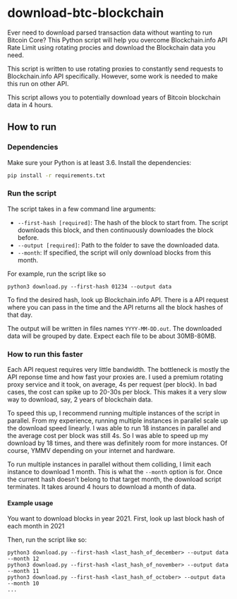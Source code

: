 # download-btc-blockchain

Ever need to download parsed transaction data without wanting to run Bitcoin Core? 
This Python script will help you overcome Blockchain.info API Rate Limit using rotating procies and download the Blockchain data you need.

This script is written to use rotating proxies to constantly send requests to Blockchain.info API specifically.
However, some work is needed to make this run on other API.

This script allows you to potentially download years of Bitcoin blockchain data in 4 hours.

## How to run

### Dependencies

Make sure your Python is at least 3.6.
Install the dependencies:

```sh
pip install -r requirements.txt
```

### Run the script

The script takes in a few command line arguments:
- `--first-hash [required]`: The hash of the block to start from. The script downloads this block, and then continuously downloades the block before.
- `--output [required]`: Path to the folder to save the downloaded data.
- `--month`: If specified, the script will only download blocks from this month.

For example, run the script like so
```
python3 download.py --first-hash 01234 --output data
```

To find the desired hash, look up Blockchain.info API.
There is a API request where you can pass in the time and the API returns all the block hashes of that day.

The output will be written in files names `YYYY-MM-DD.out`.
The downloaded data will be grouped by date.
Expect each file to be about 30MB-80MB.

### How to run this faster

Each API request requires very little bandwidth.
The bottleneck is mostly the API reponse time and how fast your proxies are.
I used a premium rotating proxy service and it took, on average, 4s per request (per block).
In bad cases, the cost can spike up to 20-30s per block.
This makes it a very slow way to download, say, 2 years of blockchain data.

To speed this up, I recommend running multiple instances of the script in parallel.
From my experience, running multiple instances in parallel scale up the download speed linearly.
I was able to run 18 instances in parallel and the average cost per block was still 4s.
So I was able to speed up my download by 18 times, and there was definitely room for more instances.
Of course, YMMV depending on your internet and hardware.

To run multiple instances in parallel without them colliding, I limit each instance to download 1 month.
This is what the `--month` option is for.
Once the current hash doesn't belong to that target month, the download script terminates.
It takes around 4 hours to download a month of data.

#### Example usage

You want to download blocks in year 2021.
First, look up last block hash of each month in 2021

Then, run the script like so:
```
python3 download.py --first-hash <last_hash_of_december> --output data --month 12
python3 download.py --first-hash <last_hash_of_november> --output data --month 11
python3 download.py --first-hash <last_hash_of_october> --output data --month 10
...
```
